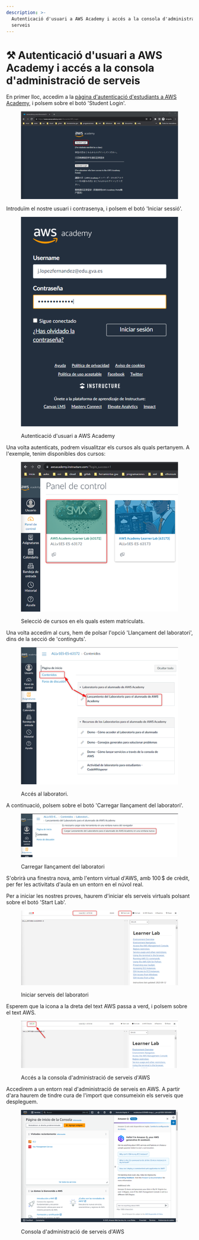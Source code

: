 ```yaml
---
description: >-
  Autenticació d'usuari a AWS Academy i accés a la consola d'administració de
  serveis
---
```


# ⚒️ Autenticació d'usuari a AWS Academy i accés a la consola d'administració de serveis

En primer lloc, accedim a la [pàgina d'autenticació d'estudiants a AWS Academy](https://www.awsacademy.com/vforcesite/LMS\_Login), i polsem sobre el botó 'Student Login'.

<figure><img src=".gitbook/assets/image (102).png" alt=""><figcaption></figcaption></figure>

Introduïm el nostre usuari i contrasenya, i polsem el botó 'Iniciar sessió'.

<figure><img src=".gitbook/assets/image (104).png" alt=""><figcaption><p>Autenticació d'usuari a AWS Academy</p></figcaption></figure>

Una volta autenticats, podrem visualitzar els cursos als quals pertanyem. A l'exemple, tenim disponibles dos cursos:

<figure><img src=".gitbook/assets/image (105).png" alt=""><figcaption><p>Selecció de cursos en els quals estem matriculats.</p></figcaption></figure>

Una volta accedim al curs, hem de polsar l'opció 'Llançament del laboratori', dins de la secció de 'continguts'.&#x20;

<figure><img src=".gitbook/assets/image (106).png" alt=""><figcaption><p>Accés al laboratori.</p></figcaption></figure>

A continuació, polsem sobre el botó 'Carregar llançament del laboratori'.

<figure><img src=".gitbook/assets/image (107).png" alt=""><figcaption><p>Carregar llançament del laboratori</p></figcaption></figure>

S'obrirà una finestra nova, amb l'entorn virtual d'AWS, amb 100 $ de crèdit, per fer les activitats d'aula en un entorn en el núvol real.&#x20;

Per a iniciar les nostres proves, haurem d'iniciar els serveis virtuals polsant sobre el botó 'Start Lab'.

<figure><img src=".gitbook/assets/image (108).png" alt=""><figcaption><p>Iniciar serveis del laboratori</p></figcaption></figure>

Esperem que la icona a la dreta del text AWS passa a verd, i polsem sobre el text AWS.&#x20;

<figure><img src=".gitbook/assets/image (109).png" alt=""><figcaption><p>Accés a la consola d'administració de serveis d'AWS</p></figcaption></figure>

Accedirem a un entorn real d'administració de serveis en AWS. A partir d'ara haurem de tindre cura de l'import que consumeixin els serveis que despleguem.

<figure><img src=".gitbook/assets/image (110).png" alt=""><figcaption><p>Consola d'administració de serveis d'AWS</p></figcaption></figure>
